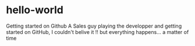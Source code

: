 # hello-world
Getting started on Github
A Sales guy playing the developper and getting started on GitHub,  I couldn't belive it !!  but everything happens... a matter of time
